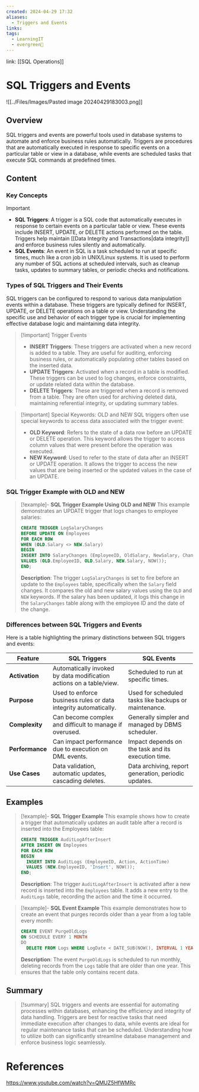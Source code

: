```yaml
---
created: 2024-04-29 17:32
aliases:
  - Triggers and Events
links: 
tags:
  - LearningIT
  - evergreen🌳
---
```

link: [[SQL Operations]]
# SQL Triggers and Events
![[../Files/Images/Pasted image 20240429183003.png]]
## Overview

SQL triggers and events are powerful tools used in database systems to automate and enforce business rules automatically. Triggers are procedures that are automatically executed in response to specific events on a particular table or view in a database, while events are scheduled tasks that execute SQL commands at predefined times.

## Content

### Key Concepts

> [!important]
> 
> - **SQL Triggers**: A trigger is a SQL code that automatically executes in response to certain events on a particular table or view. These events include INSERT, UPDATE, or DELETE actions performed on the table. Triggers help maintain [[Data Integrity and Transactions|data integrity]] and enforce business rules silently and automatically.
> - **SQL Events**: An event in SQL is a task scheduled to run at specific times, much like a cron job in UNIX/Linux systems. It is used to perform any number of SQL actions at scheduled intervals, such as cleanup tasks, updates to summary tables, or periodic checks and notifications.

### Types of SQL Triggers and Their Events

SQL triggers can be configured to respond to various data manipulation events within a database. These triggers are typically defined for INSERT, UPDATE, or DELETE operations on a table or view. Understanding the specific use and behavior of each trigger type is crucial for implementing effective database logic and maintaining data integrity.

> [!important] Trigger Events
> 
> - **INSERT Triggers**: These triggers are activated when a new record is added to a table. They are useful for auditing, enforcing business rules, or automatically populating other tables based on the inserted data.
> - **UPDATE Triggers**: Activated when a record in a table is modified. These triggers can be used to log changes, enforce constraints, or update related data within the database.
> - **DELETE Triggers**: These are triggered when a record is removed from a table. They are often used for archiving deleted data, maintaining referential integrity, or updating summary tables.

> [!important] Special Keywords: OLD and NEW
> SQL triggers often use special keywords to access data associated with the trigger event:
> - **OLD Keyword**: Refers to the state of a data row before an UPDATE or DELETE operation. This keyword allows the trigger to access column values that were present before the operation was executed.
> - **NEW Keyword**: Used to refer to the state of data after an INSERT or UPDATE operation. It allows the trigger to access the new values that are being inserted or the updated values in the case of an UPDATE.

### SQL Trigger Example with OLD and NEW

> [!example]- **SQL Trigger Example Using OLD and NEW** 
> This example demonstrates an UPDATE trigger that logs changes to employee salaries:
> 
>``` sql
>CREATE TRIGGER LogSalaryChanges
>BEFORE UPDATE ON Employees
>FOR EACH ROW
>WHEN (OLD.Salary <> NEW.Salary)
>BEGIN
> INSERT INTO SalaryChanges (EmployeeID, OldSalary, NewSalary, ChangeDate)
> VALUES (OLD.EmployeeID, OLD.Salary, NEW.Salary, NOW());
>END;
>
>```
> 
> **Description**: The trigger `LogSalaryChanges` is set to fire before an update to the `Employees` table, specifically when the `Salary` field changes. It compares the old and new salary values using the `OLD` and `NEW` keywords. If the salary has been updated, it logs this change in the `SalaryChanges` table along with the employee ID and the date of the change.

### Differences between SQL Triggers and Events

Here is a table highlighting the primary distinctions between SQL triggers and events:

|Feature|SQL Triggers|SQL Events|
|---|---|---|
|**Activation**|Automatically invoked by data modification actions on a table/view.|Scheduled to run at specific times.|
|**Purpose**|Used to enforce business rules or data integrity automatically.|Used for scheduled tasks like backups or maintenance.|
|**Complexity**|Can become complex and difficult to manage if overused.|Generally simpler and managed by DBMS scheduler.|
|**Performance**|Can impact performance due to execution on DML events.|Impact depends on the task and its execution time.|
|**Use Cases**|Data validation, automatic updates, cascading deletes.|Data archiving, report generation, periodic updates.|

## Examples

> [!example]- **SQL Trigger Example**
> This example shows how to create a trigger that automatically updates an audit table after a record is inserted into the Employees table:
> 
> ```sql
> CREATE TRIGGER AuditLogAfterInsert
> AFTER INSERT ON Employees
> FOR EACH ROW
> BEGIN
>   INSERT INTO AuditLogs (EmployeeID, Action, ActionTime)
>   VALUES (NEW.EmployeeID, 'Insert', NOW());
> END;
> ```
> **Description**: The trigger `AuditLogAfterInsert` is activated after a new record is inserted into the `Employees` table. It adds a new entry to the `AuditLogs` table, recording the action and the time it occurred.

> [!example]- **SQL Event Example**
> This example demonstrates how to create an event that purges records older than a year from a log table every month:
> 
> ```sql
> CREATE EVENT PurgeOldLogs
> ON SCHEDULE EVERY 1 MONTH
> DO
>   DELETE FROM Logs WHERE LogDate < DATE_SUB(NOW(), INTERVAL 1 YEAR);
> ```
> **Description**: The event `PurgeOldLogs` is scheduled to run monthly, deleting records from the `Logs` table that are older than one year. This ensures that the table only contains recent data.


## Summary

> [!summary]
>  SQL triggers and events are essential for automating processes within databases, enhancing the efficiency and integrity of data handling. Triggers are best for reactive tasks that need immediate execution after changes to data, while events are ideal for regular maintenance tasks that can be scheduled. Understanding how to utilize both can significantly streamline database management and enforce business logic seamlessly.

# References

https://www.youtube.com/watch?v=QMUZ5HfWMRc